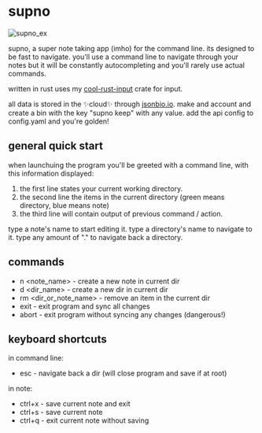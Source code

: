 # supno
![supno_ex](https://github.com/user-attachments/assets/f7b0f2e6-c6c7-4623-a309-bae9b36217b4)

supno, a super note taking app (imho) for the command line. its designed to be fast to navigate. you'll use a command line to navigate through your notes but it will be constantly autocompleting and you'll rarely use actual commands.

written in rust uses my [cool-rust-input](https://github.com/ingobeans/cool-rust-input) crate for input.

all data is stored in the ✨cloud✨ through [jsonbio.io](https://jsonbin.io/). make and account and create a bin with the key "supno keep" with any value. add the api config to config.yaml and you're golden!

## general quick start

when launchuing the program you'll be greeted with a command line, with this information displayed:

1. the first line states your current working directory.
2. the second line the items in the current directory (green means directory, blue means note)
3. the third line will contain output of previous command / action.

type a note's name to start editing it. type a directory's name to navigate to it. type any amount of "." to navigate back a directory.

## commands
* n <note_name> - create a new note in current dir
* d <dir_name> - create a new dir in current dir
* rm <dir_or_note_name> - remove an item in the current dir
* exit - exit program and sync all changes
* abort - exit program without syncing any changes (dangerous!)

## keyboard shortcuts
in command line:
* esc - navigate back a dir (will close program and save if at root)

in note:
* ctrl+x - save current note and exit
* ctrl+s - save current note
* ctrl+q - exit current note without saving
